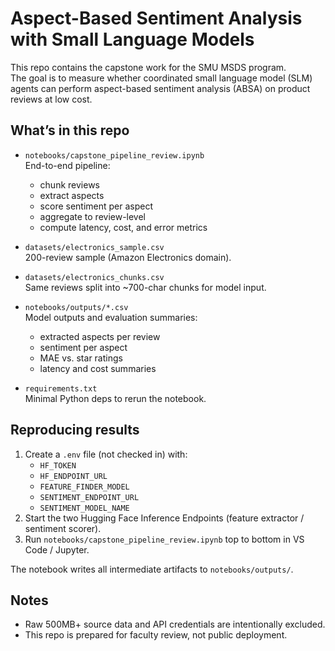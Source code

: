 # Aspect-Based Sentiment Analysis with Small Language Models

This repo contains the capstone work for the SMU MSDS program.  
The goal is to measure whether coordinated small language model (SLM) agents
can perform aspect-based sentiment analysis (ABSA) on product reviews at low cost.

## What’s in this repo
- `notebooks/capstone_pipeline_review.ipynb`  
  End-to-end pipeline:
  - chunk reviews
  - extract aspects
  - score sentiment per aspect
  - aggregate to review-level
  - compute latency, cost, and error metrics

- `datasets/electronics_sample.csv`  
  200-review sample (Amazon Electronics domain).

- `datasets/electronics_chunks.csv`  
  Same reviews split into ~700-char chunks for model input.

- `notebooks/outputs/*.csv`  
  Model outputs and evaluation summaries:
  - extracted aspects per review
  - sentiment per aspect
  - MAE vs. star ratings
  - latency and cost summaries

- `requirements.txt`  
  Minimal Python deps to rerun the notebook.

## Reproducing results
1. Create a `.env` file (not checked in) with:
   - `HF_TOKEN`
   - `HF_ENDPOINT_URL`
   - `FEATURE_FINDER_MODEL`
   - `SENTIMENT_ENDPOINT_URL`
   - `SENTIMENT_MODEL_NAME`
2. Start the two Hugging Face Inference Endpoints (feature extractor / sentiment scorer).
3. Run `notebooks/capstone_pipeline_review.ipynb` top to bottom in VS Code / Jupyter.

The notebook writes all intermediate artifacts to `notebooks/outputs/`.

## Notes
- Raw 500MB+ source data and API credentials are intentionally excluded.
- This repo is prepared for faculty review, not public deployment.
